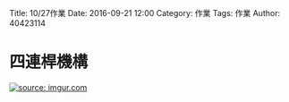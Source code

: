 Title: 10/27作業
Date: 2016-09-21 12:00
Category: 作業
Tags: 作業
Author: 40423114

四連桿機構
===
<!-- PELICAN_END_SUMMARY -->

<a href="http://imgur.com/lr3dVT2"><img src="http://i.imgur.com/lr3dVT2.png" title="source: imgur.com" /></a>
